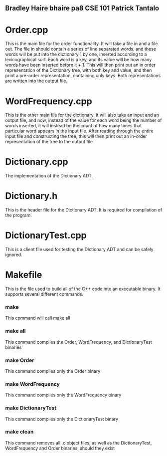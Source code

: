 Bradley Haire
bhaire
pa8
CSE 101 Patrick Tantalo
------------------------------------

# Order.cpp
This is the main file for the order functionality. It will take a file in and a file out. The file in should contain a series of line separated words, and these words will be put into the dictionary 1 by one, inserted according to a lexicographical sort. Each word is a key, and its value will be how many words have been inserted before it + 1. This will then print out an in order representation of the Dictionary tree, with both key and value, and then print a pre-order representation, containing only keys. Both representations are written into the output file.  

# WordFrequency.cpp
This is the other main file for the dictionary. It will also take an input and an output file, and now, instead of the value for each word being the number of words inserted, it will instead be the count of how many times that particular word appears in the input file. After reading through the entire input file and constructing the tree, this will then print out an in-order representation of the tree to the output file

# Dictionary.cpp
The implementation of the Dictionary ADT. 

# Dictionary.h
This is the header file for the Dictionary ADT. It is required for compilation of the program. 

# DictionaryTest.cpp
This is a client file used for testing the Dictionary ADT and can be safely ignored. 

# Makefile
This is the file used to build all of the C++ code into an executable binary. It supports several different commands. 
### make
This command will call make all
### make all
This command compiles the Order, WordFrequency, and DictionaryTest binaries
### make Order
This command compiles only the Order binary
### make WordFrequency
This command compiles only the WordFrequency binary
### make DictionaryTest
This command compiles only the DictionaryTest binary
### make clean
This command removes all .o object files, as well as the DictionaryTest, WordFrequency and Order binaries, should they exist
